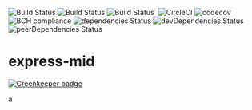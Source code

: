 ![Build Status](https://img.shields.io/github/repo-size/yurikrupnik/express-mid.svg)
![Build Status](https://img.shields.io/github/languages/code-size/yurikrupnik/express-mid.svg)
![Build Status](https://img.shields.io/bundlephobia/min/express-mid.svg)`
![CircleCI](https://circleci.com/gh/yurikrupnik/express-mid.svg?style=svg)
![codecov](https://codecov.io/gh/yurikrupnik/express-mid/branch/master/graph/badge.svg)
![BCH compliance](https://bettercodehub.com/edge/badge/yurikrupnik/express-mid?branch=master)
![dependencies Status](https://david-dm.org/yurikrupnik/express-mid/status.svg)
![devDependencies Status](https://david-dm.org/yurikrupnik/express-mid/dev-status.svg)
![peerDependencies Status](https://david-dm.org/yurikrupnik/express-mid/peer-status.svg)

# express-mid

[![Greenkeeper badge](https://badges.greenkeeper.io/yurikrupnik/express-mid.svg)](https://greenkeeper.io/)

a
